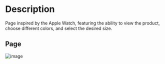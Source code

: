# Description
Page inspired by the Apple Watch, featuring the ability to view the product, choose different colors, and select the desired size.

## Page
![image](https://github.com/user-attachments/assets/4aca8e71-e734-4d82-ad94-1b345127cbd7)


